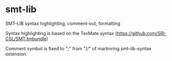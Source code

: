 # smt-lib

SMT-LIB syntax highlighting, comment-out, formatting

Syntax highlighting is based on the TexMate syntax (https://github.com/SRI-CSL/SMT.tmbundle)

Comment symbol is fixed to ";" from "//" of martinring.smt-lib-syntax extension.
